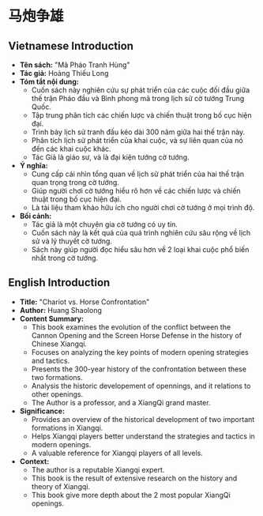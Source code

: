 # 马炮争雄

## Vietnamese Introduction

* **Tên sách:** "Mã Pháo Tranh Hùng"
* **Tác giả:** Hoàng Thiếu Long
* **Tóm tắt nội dung:**
    * Cuốn sách này nghiên cứu sự phát triển của các cuộc đối đầu giữa thế trận Pháo đầu và Bình phong mã trong lịch sử cờ tướng Trung Quốc.
    * Tập trung phân tích các chiến lược và chiến thuật trong bố cục hiện đại.
    * Trình bày lịch sử tranh đấu kéo dài 300 năm giữa hai thế trận này.
    * Phân tích lịch sử phát triển của khai cuộc, và sự liên quan của nó đến các khai cuộc khác.
    * Tác Giả là giáo sư, và là đại kiện tướng cờ tướng.
* **Ý nghĩa:**
    * Cung cấp cái nhìn tổng quan về lịch sử phát triển của hai thế trận quan trọng trong cờ tướng.
    * Giúp người chơi cờ tướng hiểu rõ hơn về các chiến lược và chiến thuật trong bố cục hiện đại.
    * Là tài liệu tham khảo hữu ích cho người chơi cờ tướng ở mọi trình độ.
* **Bối cảnh:**
    * Tác giả là một chuyên gia cờ tướng có uy tín.
    * Cuốn sách này là kết quả của quá trình nghiên cứu sâu rộng về lịch sử và lý thuyết cờ tướng.
    * Sách này giúp người đọc hiểu sâu hơn về 2 loại khai cuộc phổ biến nhất trong cờ tướng.

## English Introduction

* **Title:** "Chariot vs. Horse Confrontation"
* **Author:** Huang Shaolong
* **Content Summary:**
    * This book examines the evolution of the conflict between the Cannon Opening and the Screen Horse Defense in the history of Chinese Xiangqi.
    * Focuses on analyzing the key points of modern opening strategies and tactics.
    * Presents the 300-year history of the confrontation between these two formations.
    * Analysis the historic developement of opennings, and it relations to other openings.
    * The Author is a professor, and a XiangQi grand master.
* **Significance:**
    * Provides an overview of the historical development of two important formations in Xiangqi.
    * Helps Xiangqi players better understand the strategies and tactics in modern openings.
    * A valuable reference for Xiangqi players of all levels.
* **Context:**
    * The author is a reputable Xiangqi expert.
    * This book is the result of extensive research on the history and theory of Xiangqi.
    * This book give more depth about the 2 most popular XiangQi openings.